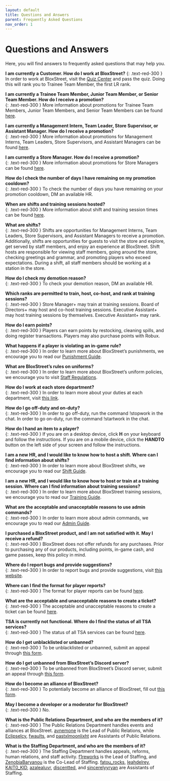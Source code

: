 ```yaml
---
layout: default
title: Questions and Answers
parent: Frequently Asked Questions
nav_order: 1
---
```


# Questions and Answers

Here, you will find answers to frequently asked questions that may help you.

**I am currently a Customer. How do I work at BloxStreet?**
{: .text-red-300 }
In order to work at BloxStreet, visit the [Quiz Center](https://www.roblox.com/games/652098479/Quiz-Center) and pass the quiz. Doing this will rank you to Trainee Team Member, the first LR rank.

**I am currently a Trainee Team Member, Junior Team Member, or Senior Team Member. How do I receive a promotion?**  
{: .text-red-300 }
More information about promotions for Trainee Team Members, Junior Team Members, and Senior Team Members can be found [here](https://support.bloxstreet.store/staff-information/staff-promotions.html#trainee-team-member-senior-team-member).

**I am currently a Management Intern, Team Leader, Store Supervisor, or Assistant Manager. How do I receive a promotion?**  
{: .text-red-300 }
More information about promotions for Management Interns, Team Leaders, Store Supervisors, and Assistant Managers can be found [here](https://support.bloxstreet.store/staff-information/staff-promotions.html#management-intern-assistant-manager).

**I am currently a Store Manager. How do I receive a promotion?**  
{: .text-red-300 }
More information about promotions for Store Managers can be found [here](https://support.bloxstreet.store/staff-information/staff-promotions.html#store-manager-store-executive).

**How do I check the number of days I have remaining on my promotion cooldown?**  
{: .text-red-300 }
To check the number of days you have remaining on your promotion cooldown, DM an available HR.

**When are shifts and training sessions hosted?**  
{: .text-red-300 }
More information about shift and training session times can be found [here](https://support.bloxstreet.store/staff-information/shift-training-times.html).

**What are shifts?**  
{: .text-red-300 }
Shifts are opportunities for Management Interns, Team Leaders, Store Supervisors, and Assistant Managers to receive a promotion. Additionally, shifts are opportunities for guests to visit the store and explore, get served by staff members, and enjoy an experience at BloxStreet. Shift hosts are responsible for viewing staff members, going around the store, checking greetings and grammar, and promoting players who exceed expectations. During a shift, all staff members should be working at a station in the store.

**How do I check my demotion reason?**  
{: .text-red-300 }
To check your demotion reason, DM an available HR.

**Which ranks are permitted to train, host, co-host, and rank at training sessions?**  
{: .text-red-300 }
Store Manager+ may train at training sessions. Board of Directors+ may host and co-host training sessions. Executive Assistant+ may host training sessions by themselves. Executive Assistant+ may rank.

**How do I earn points?**  
{: .text-red-300 }
Players can earn points by restocking, cleaning spills, and doing register transactions. Players may also purchase points with Robux.

**What happens if a player is violating an in-game rule?**  
{: .text-red-300 }
In order to learn more about BloxStreet’s punishments, we encourage you to read our [Punishment Guide](https://support.bloxstreet.store/guides/punishment-guide.html).

**What are BloxStreet’s rules on uniforms?**  
{: .text-red-300 }
In order to learn more about BloxStreet’s uniform policies, we encourage you to visit [Staff Regulations](https://support.bloxstreet.store/staff-information/staff-regulations.html).

**How do I work at each store department?**  
{: .text-red-300 }
In order to learn more about your duties at each department, visit [this link](https://support.bloxstreet.store/staff-information/store-jobs.html#store-departments).

**How do I go off-duty and on-duty?**  
{: .text-red-300 }
In order to go off-duty, run the command !stopwork in the chat. In order to go on-duty, run the command !startwork in the chat.

**How do I hand an item to a player?**  
{: .text-red-300 }
If you are on a desktop device, click **H** on your keyboard and follow the instructions. If you are on a mobile device, click the **HANDTO** button on the left side of your screen and follow the instructions.

**I am a new HR, and I would like to know how to host a shift. Where can I find information about shifts?**  
{: .text-red-300 }
In order to learn more about BloxStreet shifts, we encourage you to read our [Shift Guide](https://support.bloxstreet.store/guides/shift-guide.html).

**I am a new HR, and I would like to know how to host or train at a training session. Where can I find information about training sessions?**  
{: .text-red-300 }
In order to learn more about BloxStreet training sessions, we encourage you to read our [Training Guide](https://support.bloxstreet.store/guides/training-guide.html).

**What are the acceptable and unacceptable reasons to use admin commands?**  
{: .text-red-300 }
In order to learn more about admin commands, we encourage you to read our [Admin Guide](https://support.bloxstreet.store/guides/admin-guide.html).

**I purchased a BloxStreet product, and I am not satisfied with it. May I receive a refund?**  
{: .text-red-300 }
BloxStreet does not offer refunds for any purchases. Prior to purchasing any of our products, including points, in-game cash, and game passes, keep this policy in mind.

**Where do I report bugs and provide suggestions?**  
{: .text-red-300 }
In order to report bugs and provide suggestions, visit [this website](https://feedback.bloxstreet.store/).

**Where can I find the format for player reports?**  
{: .text-red-300 }
The format for player reports can be found [here](https://support.bloxstreet.store/tickets/player-reports.html).

**What are the acceptable and unacceptable reasons to create a ticket?**  
{: .text-red-300 }
The acceptable and unacceptable reasons to create a ticket can be found [here](https://support.bloxstreet.store/tickets/ticket-reports.html).

**TSA is currently not functional. Where do I find the status of all TSA services?**  
{: .text-red-300 }
The status of all TSA services can be found [here](https://status.bloxstreet.store/).

**How do I get unblacklisted or unbanned?**  
{: .text-red-300 }
To be unblacklisted or unbanned, submit an appeal through [this form](https://bit.ly/blacklistbanappeals).

**How do I get unbanned from BloxStreet’s Discord server?**  
{: .text-red-300 }
To be unbanned from BloxStreet’s Discord server, submit an appeal through [this form](https://bit.ly/discordbanappeals).

**How do I become an alliance of BloxStreet?**  
{: .text-red-300 }
To potentially become an alliance of BloxStreet, fill out [this form](https://bit.ly/bloxstreetallianceapplication).

**May I become a developer or a moderator for BloxStreet?**  
{: .text-red-300 }
No.

**What is the Public Relations Department, and who are the members of it?**  
{: .text-red-300 }
The Public Relations Department handles events and alliances at BloxStreet. [avnemone](https://www.roblox.com/users/293019760/profile) is the Lead of Public Relations, while [EclipseIcy](https://www.roblox.com/users/1247632079/profile), [fwauIts](https://www.roblox.com/users/72553571/profile), and [pastxlmoonlixht](https://www.roblox.com/users/393587085/profile) are Assistants of Public Relations.

**What is the Staffing Department, and who are the members of it?**  
{: .text-red-300 }
The Staffing Department handles appeals, reforms, human relations, and staff activity. [f1reworks](https://www.roblox.com/users/842838904/profile) is the Lead of Staffing, and [ZenobiaBaryanou](https://www.roblox.com/users/218713997/profile) is the Co-Lead of Staffing. [fatou_rocks](https://www.roblox.com/users/350253773/profile), [Ieahdelrey](https://www.roblox.com/users/128130445/profile), [KAIT0_KlD](https://www.roblox.com/users/1992149839/profile), [azalealuvr](https://www.roblox.com/users/366227557/profile), [discentted](https://www.roblox.com/users/84690789/profile), and [sincerelyyryan](https://www.roblox.com/users/376897159/profile) are Assistants of Staffing.



